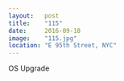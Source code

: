 ```yaml
---
layout:   post
title:    "115"
date:     2016-09-18
image:    "115.jpg"
location: "E 95th Street, NYC"
---
```


OS Upgrade
